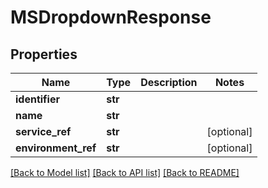 # MSDropdownResponse

## Properties
Name | Type | Description | Notes
------------ | ------------- | ------------- | -------------
**identifier** | **str** |  | 
**name** | **str** |  | 
**service_ref** | **str** |  | [optional] 
**environment_ref** | **str** |  | [optional] 

[[Back to Model list]](../README.md#documentation-for-models) [[Back to API list]](../README.md#documentation-for-api-endpoints) [[Back to README]](../README.md)

